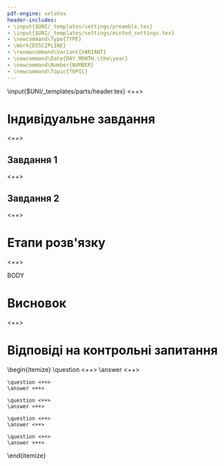 ```yaml
---
pdf-engine: xelatex
header-includes:
- \input{$UNI/_templates/settings/preamble.tex}
- \input{$UNI/_templates/settings/minted_settings.tex}
- \newcommand\Type{TYPE}
- \Work{DISCIPLINE}
- \renewcommand\Variant{VARIANT}
- \newcommand\Date{DAY.MONTH.\the\year}
- \newcommand\Number{NUMBER}
- \newcommand\Topic{TOPIC}
---
```


\input{$UNI/_templates/parts/header.tex}
<++>

# Індивідуальне завдання

<++>

## Завдання 1

<++>

## Завдання 2

<++>

# Етапи розв'язку

<++>

BODY

# Висновок

<++>

# Відповіді на контрольні запитання
\begin{itemize}
	\question <++>
	\answer <++>

	\question <++>
	\answer <++>

	\question <++>
	\answer <++>

	\question <++>
	\answer <++>

	\question <++>
	\answer <++>
\end{itemize}
